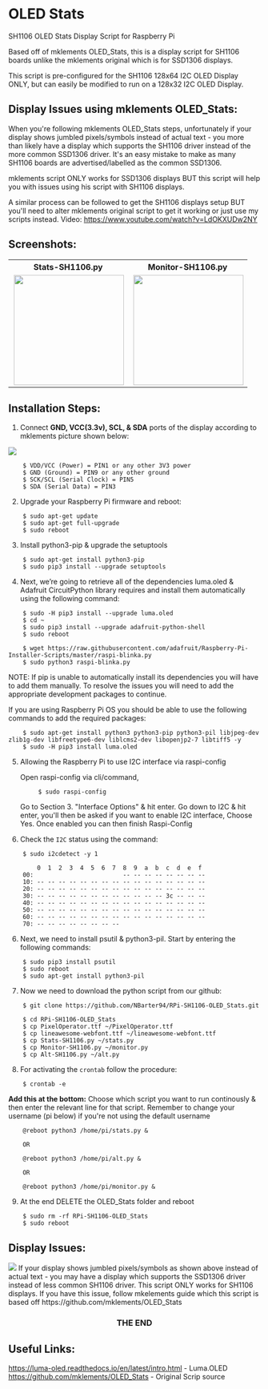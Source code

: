 # OLED Stats

SH1106 OLED Stats Display Script for Raspberry Pi

Based off of mklements OLED_Stats, this is a display script for SH1106 boards unlike the mklements original which is for SSD1306 displays.

This script is pre-configured for the SH1106 128x64 I2C OLED Display ONLY, but can easily be modified to run on a 128x32 I2C OLED Display.

## Display Issues using mklements OLED_Stats:

When you're following mklements OLED_Stats steps, unfortunately if your display shows jumbled pixels/symbols instead of actual text - you more than likely have a display which supports the SH1106 driver instead of the more common SSD1306 driver. It's an easy mistake to make as many SH1106 boards are advertised/labelled as the common SSD1306.

mklements script ONLY works for SSD1306 displays BUT this script will help you with issues using his script with SH1106 displays. 

A similar process can be followed to get the SH1106 displays setup BUT you'll need to alter mklements original script to get it working or just use my scripts instead. Video: https://www.youtube.com/watch?v=LdOKXUDw2NY


## Screenshots:

<table align="center" style="margin: 0px auto;">
  <tr>
    <th>Stats-SH1106.py</th>
    <th>Monitor-SH1106.py</th>
  </tr>
  <tr>
    <td><img align="right" src="https://i.ytimg.com/vi/lRTQ0NsXMuw/hq720.jpg?sqp=-oaymwEcCOgCEMoBSFXyq4qpAw4IARUAAIhCGAFwAcABBg==&rs=AOn4CLA2eFunUPnMf_Cveih2-b_JEXZxig" height="220"></img></td>
    <td><img align="right" src="https://i.ytimg.com/vi/94ZjxjmhBrY/hq720.jpg?sqp=-oaymwEcCOgCEMoBSFXyq4qpAw4IARUAAIhCGAFwAcABBg==&rs=AOn4CLBTY9ptxf2VqzErucUVVxqmK3Pw6g" height="220"></img></td>
  </tr>
  </table>

## Installation Steps:

1. Connect **GND, VCC(3.3v), SCL, & SDA** ports of the display according to mklements picture shown below:

<img src="https://www.the-diy-life.com/wp-content/uploads/2021/11/Screenshot-2021-11-14-at-22.16.39-1024x576.jpg">

```shell
    $ VDD/VCC (Power) = PIN1 or any other 3V3 power
    $ GND (Ground) = PIN9 or any other ground
    $ SCK/SCL (Serial Clock) = PIN5
    $ SDA (Serial Data) = PIN3
```

2. Upgrade your Raspberry Pi firmware and reboot:

```shell
    $ sudo apt-get update
    $ sudo apt-get full-upgrade
    $ sudo reboot
```

3. Install python3-pip & upgrade the setuptools

```shell
    $ sudo apt-get install python3-pip
    $ sudo pip3 install --upgrade setuptools
```

4. Next, we’re going to retrieve all of the dependencies luma.oled & Adafruit CircuitPython library requires and install them automatically using the following command:

```shell
    $ sudo -H pip3 install --upgrade luma.oled
    $ cd ~
    $ sudo pip3 install --upgrade adafruit-python-shell
    $ sudo reboot

    $ wget https://raw.githubusercontent.com/adafruit/Raspberry-Pi-Installer-Scripts/master/raspi-blinka.py
    $ sudo python3 raspi-blinka.py
```

NOTE: If pip is unable to automatically install its dependencies you will have to add them manually. To resolve the issues you will need to add the appropriate development packages to continue.

If you are using Raspberry Pi OS you should be able to use the following commands to add the required packages:

```shell
    $ sudo apt-get install python3 python3-pip python3-pil libjpeg-dev zlib1g-dev libfreetype6-dev liblcms2-dev libopenjp2-7 libtiff5 -y
    $ sudo -H pip3 install luma.oled
```

5. Allowing the Raspberry Pi to use I2C interface via raspi-config

   Open raspi-config via cli/command,

   ```shell
        $ sudo raspi-config
   ```
   Go to Section 3. "Interface Options" & hit enter.
   Go down to I2C & hit enter, you'll then be asked if you want to enable I2C interface, Choose Yes.
   Once enabled you can then finish Raspi-Config

5. Check the `I2C` status using the command:

```shell
    $ sudo i2cdetect -y 1

        0  1  2  3  4  5  6  7  8  9  a  b  c  d  e  f
    00:                         -- -- -- -- -- -- -- --
    10: -- -- -- -- -- -- -- -- -- -- -- -- -- -- -- --
    20: -- -- -- -- -- -- -- -- -- -- -- -- -- -- -- --
    30: -- -- -- -- -- -- -- -- -- -- -- -- 3c -- -- --
    40: -- -- -- -- -- -- -- -- -- -- -- -- -- -- -- --
    50: -- -- -- -- -- -- -- -- -- -- -- -- -- -- -- --
    60: -- -- -- -- -- -- -- -- -- -- -- -- -- -- -- --
    70: -- -- -- -- -- -- -- --
```

6. Next, we need to install psutil & python3-pil. Start by entering the following commands:

```shell
    $ sudo pip3 install psutil
    $ sudo reboot
    $ sudo apt-get install python3-pil
```

7. Now we need to download the python script from our github:

```shell
    $ git clone https://github.com/NBarter94/RPi-SH1106-OLED_Stats.git

    $ cd RPi-SH1106-OLED_Stats
    $ cp PixelOperator.ttf ~/PixelOperator.ttf
    $ cp lineawesome-webfont.ttf ~/lineawesome-webfont.ttf
    $ cp Stats-SH1106.py ~/stats.py   
    $ cp Monitor-SH1106.py ~/monitor.py
    $ cp Alt-SH1106.py ~/alt.py

```

8. For activating the `crontab` follow the procedure:

```shell
    $ crontab -e
```

**Add this at the bottom:**
Choose which script you want to run continously & then enter the relevant line for that script.
Remember to change your username (pi below) if you're not using the default username

```
    @reboot python3 /home/pi/stats.py &

    OR
    
    @reboot python3 /home/pi/alt.py &
    
    OR

    @reboot python3 /home/pi/monitor.py &
```

9. At the end DELETE the OLED_Stats folder and reboot

```shell
    $ sudo rm -rf RPi-SH1106-OLED_Stats
    $ sudo reboot
```

## Display Issues:
<img src="https://www.the-diy-life.com/wp-content/uploads/2021/11/Screenshot-2021-11-14-at-22.16.39-1024x576.jpg">
If your display shows jumbled pixels/symbols as shown above instead of actual text - you may have a display which supports the SSD1306 driver instead of less common SH1106 driver. This script ONLY works for SH1106 displays.
If you have this issue, follow mkelements guide which this script is based off https://github.com/mklements/OLED_Stats

<h3><p align="center">THE  END</p></h3>

## Useful Links:
https://luma-oled.readthedocs.io/en/latest/intro.html - Luma.OLED
https://github.com/mklements/OLED_Stats - Original Scrip source
